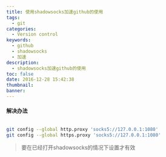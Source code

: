 ```yaml
---
title: 使用shadowsocks加速github的使用
tags:
  - git
categories:
  - Version control
keywords:
  - github
  - shadowsocks
  - 加速
description:
  - shadowsocks加速github的使用
toc: false
date: 2016-12-28 15:42:38
thumbnail:
banner:
---
```


#### 解决办法
``` bash

git config --global http.proxy 'socks5://127.0.0.1:1080'
git config --global https.proxy 'socks5://127.0.0.1:1080'

```
>要在已经打开shadowsocks的情况下设置才有效